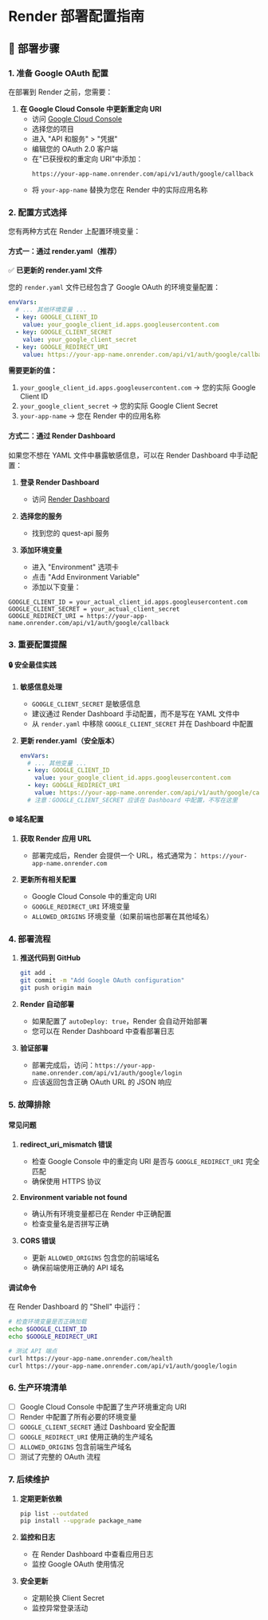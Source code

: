 # Render 部署配置指南

## 🚀 部署步骤

### 1. 准备 Google OAuth 配置

在部署到 Render 之前，您需要：

1. **在 Google Cloud Console 中更新重定向 URI**
   - 访问 [Google Cloud Console](https://console.cloud.google.com/)
   - 选择您的项目
   - 进入 "API 和服务" > "凭据"
   - 编辑您的 OAuth 2.0 客户端
   - 在"已获授权的重定向 URI"中添加：
     ```
     https://your-app-name.onrender.com/api/v1/auth/google/callback
     ```
   - 将 `your-app-name` 替换为您在 Render 中的实际应用名称

### 2. 配置方式选择

您有两种方式在 Render 上配置环境变量：

#### 方式一：通过 render.yaml（推荐）

✅ **已更新的 render.yaml 文件**

您的 `render.yaml` 文件已经包含了 Google OAuth 的环境变量配置：

```yaml
envVars:
  # ... 其他环境变量 ...
  - key: GOOGLE_CLIENT_ID
    value: your_google_client_id.apps.googleusercontent.com
  - key: GOOGLE_CLIENT_SECRET
    value: your_google_client_secret
  - key: GOOGLE_REDIRECT_URI
    value: https://your-app-name.onrender.com/api/v1/auth/google/callback
```

**需要更新的值：**
1. `your_google_client_id.apps.googleusercontent.com` → 您的实际 Google Client ID
2. `your_google_client_secret` → 您的实际 Google Client Secret
3. `your-app-name` → 您在 Render 中的应用名称

#### 方式二：通过 Render Dashboard

如果您不想在 YAML 文件中暴露敏感信息，可以在 Render Dashboard 中手动配置：

1. **登录 Render Dashboard**
   - 访问 [Render Dashboard](https://dashboard.render.com/)

2. **选择您的服务**
   - 找到您的 quest-api 服务

3. **添加环境变量**
   - 进入 "Environment" 选项卡
   - 点击 "Add Environment Variable"
   - 添加以下变量：

```
GOOGLE_CLIENT_ID = your_actual_client_id.apps.googleusercontent.com
GOOGLE_CLIENT_SECRET = your_actual_client_secret
GOOGLE_REDIRECT_URI = https://your-app-name.onrender.com/api/v1/auth/google/callback
```

### 3. 重要配置提醒

#### 🔒 安全最佳实践

1. **敏感信息处理**
   - `GOOGLE_CLIENT_SECRET` 是敏感信息
   - 建议通过 Render Dashboard 手动配置，而不是写在 YAML 文件中
   - 从 `render.yaml` 中移除 `GOOGLE_CLIENT_SECRET` 并在 Dashboard 中配置

2. **更新 render.yaml（安全版本）**
   ```yaml
   envVars:
     # ... 其他变量 ...
     - key: GOOGLE_CLIENT_ID
       value: your_google_client_id.apps.googleusercontent.com
     - key: GOOGLE_REDIRECT_URI
       value: https://your-app-name.onrender.com/api/v1/auth/google/callback
     # 注意：GOOGLE_CLIENT_SECRET 应该在 Dashboard 中配置，不写在这里
   ```

#### 🌐 域名配置

1. **获取 Render 应用 URL**
   - 部署完成后，Render 会提供一个 URL，格式通常为：
     `https://your-app-name.onrender.com`

2. **更新所有相关配置**
   - Google Cloud Console 中的重定向 URI
   - `GOOGLE_REDIRECT_URI` 环境变量
   - `ALLOWED_ORIGINS` 环境变量（如果前端也部署在其他域名）

### 4. 部署流程

1. **推送代码到 GitHub**
   ```bash
   git add .
   git commit -m "Add Google OAuth configuration"
   git push origin main
   ```

2. **Render 自动部署**
   - 如果配置了 `autoDeploy: true`，Render 会自动开始部署
   - 您可以在 Render Dashboard 中查看部署日志

3. **验证部署**
   - 部署完成后，访问：`https://your-app-name.onrender.com/api/v1/auth/google/login`
   - 应该返回包含正确 OAuth URL 的 JSON 响应

### 5. 故障排除

#### 常见问题

1. **redirect_uri_mismatch 错误**
   - 检查 Google Console 中的重定向 URI 是否与 `GOOGLE_REDIRECT_URI` 完全匹配
   - 确保使用 HTTPS 协议

2. **Environment variable not found**
   - 确认所有环境变量都已在 Render 中正确配置
   - 检查变量名是否拼写正确

3. **CORS 错误**
   - 更新 `ALLOWED_ORIGINS` 包含您的前端域名
   - 确保前端使用正确的 API 域名

#### 调试命令

在 Render Dashboard 的 "Shell" 中运行：

```bash
# 检查环境变量是否正确加载
echo $GOOGLE_CLIENT_ID
echo $GOOGLE_REDIRECT_URI

# 测试 API 端点
curl https://your-app-name.onrender.com/health
curl https://your-app-name.onrender.com/api/v1/auth/google/login
```

### 6. 生产环境清单

- [ ] Google Cloud Console 中配置了生产环境重定向 URI
- [ ] Render 中配置了所有必要的环境变量
- [ ] `GOOGLE_CLIENT_SECRET` 通过 Dashboard 安全配置
- [ ] `GOOGLE_REDIRECT_URI` 使用正确的生产域名
- [ ] `ALLOWED_ORIGINS` 包含前端生产域名
- [ ] 测试了完整的 OAuth 流程

### 7. 后续维护

1. **定期更新依赖**
   ```bash
   pip list --outdated
   pip install --upgrade package_name
   ```

2. **监控和日志**
   - 在 Render Dashboard 中查看应用日志
   - 监控 Google OAuth 使用情况

3. **安全更新**
   - 定期轮换 Client Secret
   - 监控异常登录活动
